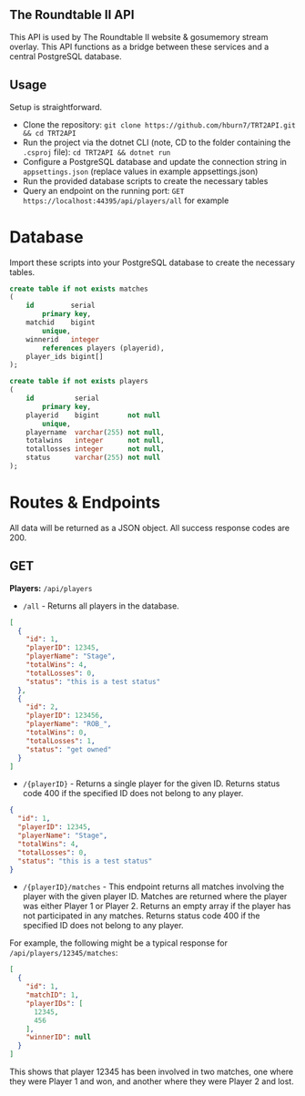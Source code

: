## The Roundtable II API
This API is used by The Roundtable II website & gosumemory stream overlay. This API functions as a bridge between these services and a central PostgreSQL database.

## Usage
Setup is straightforward.

* Clone the repository: ```git clone https://github.com/hburn7/TRT2API.git && cd TRT2API```
* Run the project via the dotnet CLI (note, CD to the folder containing the `.csproj` file): `cd TRT2API && dotnet run`
* Configure a PostgreSQL database and update the connection string in `appsettings.json` (replace values in example appsettings.json)
* Run the provided database scripts to create the necessary tables
* Query an endpoint on the running port: `GET https://localhost:44395/api/players/all` for example

# Database
Import these scripts into your PostgreSQL database to create the necessary tables.

```sql
create table if not exists matches
(
    id         serial
        primary key,
    matchid    bigint
        unique,
    winnerid   integer
        references players (playerid),
    player_ids bigint[]
);

create table if not exists players
(
    id          serial
        primary key,
    playerid    bigint       not null
        unique,
    playername  varchar(255) not null,
    totalwins   integer      not null,
    totallosses integer      not null,
    status      varchar(255) not null
);
```

# Routes & Endpoints
All data will be returned as a JSON object. All success response codes are 200.

## GET
**Players:** `/api/players`
* `/all` - Returns all players in the database.

```json
[
  {
    "id": 1,
    "playerID": 12345,
    "playerName": "Stage",
    "totalWins": 4,
    "totalLosses": 0,
    "status": "this is a test status"
  },
  {
    "id": 2,
    "playerID": 123456,
    "playerName": "ROB_",
    "totalWins": 0,
    "totalLosses": 1,
    "status": "get owned"
  }
]
```

* `/{playerID}` - Returns a single player for the given ID. Returns status code 400 if the specified ID does not belong to any player.

```json
{
  "id": 1,
  "playerID": 12345,
  "playerName": "Stage",
  "totalWins": 4,
  "totalLosses": 0,
  "status": "this is a test status"
}
```

* `/{playerID}/matches` - This endpoint returns all matches involving the player with the given player ID. Matches are returned where the player was either Player 1 or Player 2. Returns an empty array if the player has not participated in any matches. Returns status code 400 if the specified ID does not belong to any player.

For example, the following might be a typical response for `/api/players/12345/matches`:
```json
[
  {
    "id": 1,
    "matchID": 1,
    "playerIDs": [
      12345,
      456
    ],
    "winnerID": null
  }
]
```

This shows that player 12345 has been involved in two matches, one where they were Player 1 and won, and another where they were Player 2 and lost.